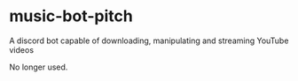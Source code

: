 # music-bot-pitch
A discord bot capable of downloading, manipulating and streaming YouTube videos

No longer used.
